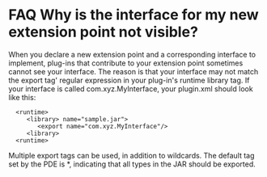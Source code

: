 

FAQ Why is the interface for my new extension point not visible?
================================================================

When you declare a new extension point and a corresponding interface to implement, plug-ins that contribute to your extension point sometimes cannot see your interface. The reason is that your interface may not match the export tag' regular expression in your plug-in's runtime library tag. If your interface is called com.xyz.MyInterface, your plugin.xml should look like this:

      <runtime>
         <library> name="sample.jar">
            <export name="com.xyz.MyInterface"/>
         <library>
      <runtime>

Multiple export tags can be used, in addition to wildcards. The default tag set by the PDE is *, indicating that all types in the JAR should be exported.

